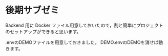 # 後期サブゼミ

Backend 用に Docker ファイル用意しておいたので，割と簡単にプロジェクトのセットアップができると思います。

.envのDEMOファイルを用意しておきました。
DEMO.envのDEMOを消せば動きます。
